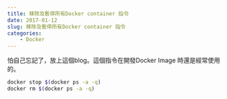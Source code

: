```yaml
---
title: 移除及暫停所有Docker container 指令
date: 2017-01-12
slug: 移除及暫停所有Docker container 指令
categories:
    - Docker
---
```

怕自己忘記了，放上這個blog。這個指令在開發Docker Image 時還是經常使用的。

```bash
docker stop $(docker ps -a -q)
docker rm $(docker ps -a -q)
```
